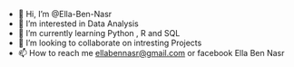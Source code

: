 - 👋 Hi, I’m @Ella-Ben-Nasr
- 👀 I’m interested in Data Analysis
- 🌱 I’m currently learning Python , R and SQL 
- 💞️ I’m looking to collaborate on intresting Projects
- 📫 How to reach me ellabennasr@gmail.com or facebook Ella Ben Nasr

<!---
Ella-Ben-Nasr/Ella-Ben-Nasr is a ✨ special ✨ repository because its `README.md` (this file) appears on your GitHub profile.
You can click the Preview link to take a look at your changes.
--->
